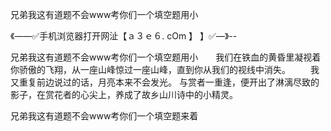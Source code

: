 兄弟我这有道题不会www考你们一个填空题用小

《——✅手机浏览器打开网沚【ａ３ｅ６. cOm 】 】✅—》--

兄弟我这有道题不会www考你们一个填空题用小　　我们在铁血的黄昏里凝视着你骄傲的飞翔，从一座山峰惊过一座山峰，直到你从我们的视线中消失。
　　我又重复前边说过的话，月亮本来不会发光。
与赏者一重逢，便开出了淋漓尽致的影子，在赏花者的心尖上，养成了故乡山川诗中的小精灵。





兄弟我这有道题不会www考你们一个填空题来着
